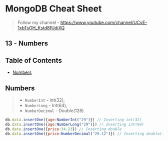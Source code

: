 # MongoDB Cheat Sheet

> Follow my channel - https://www.youtube.com/channel/UCvE-1xbTsOH_Kstd8PJdiXQ

## 13 - Numbers

## Table of Contents
- [Numbers](#numbers)


## Numbers
> - `NumberInt` - Int(32), 
> - `NumberLong` - Int(64), 
> - `NumberDecimal` - Double(128)
```js
db.data.insertOne({age:NumberInt("29")}) // Inserting int(32)
db.data.insertOne({age:NumberLong("29")}) // Inserting int(64)
db.data.insertOne({price:34.23}) // Inserting double
db.data.insertOne({price:NumberDecimal("29.12")}) // Inserting double(128)
```
